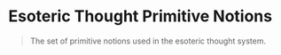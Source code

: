 # Esoteric Thought Primitive Notions

> The set of primitive notions used in the esoteric thought system.
